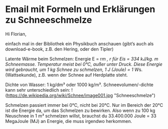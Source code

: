# Email mit Formeln und Erklärungen zu Schneeschmelze
Hi Florian,
 
einfach mal in der Bibliothek ein Physikbuch anschauen (gibt’s auch als download-e-book, z.B. den Hering, oder den Tipler)
 
Latente Wärme beim Schmelzen: Energie E = r*m  , r für Eis = 334 kJ/kg. m Schneemasse. Temperatur meist bei 0°C, außer unter Druck.
Diese Energie wird gebraucht, um 1 kg Schnee zu schmelzen, 1 J (Joule) = 1 W*s. (Wattsekunde), z.B. wenn der Schnee auf Herdplatte steht.
 
Dichte von Wasser: 1 kg/dm³ oder 1000 kg/m³.
Schneevolumen/-dichte kann sehr unterschiedlich sein: !(https://de.wikipedia.org/wiki/Schnee/image001.jpg "Schneeschmelze")
 
Schmelzen passiert immer bei 0°C, nicht bei 20°C. Nur im Bereich der 20°C ist die Energie da, um das Schmelzen zu bewirken.
Also wenn zu 100 kg Neuschnee in 1 m³ schmelzen willst, brauchst du 33.400.000 Joule = 33 MegaJoule (MJ) an Energie, die muss irgendwo herkommen.
